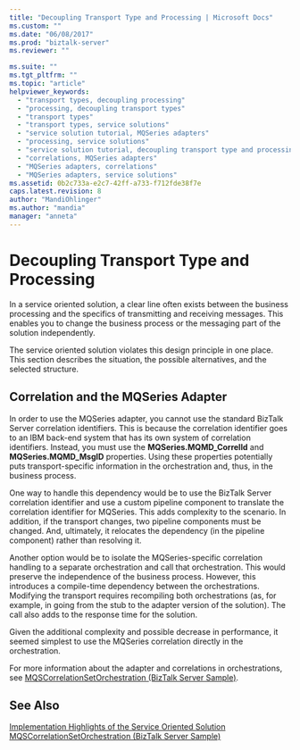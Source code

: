 ```yaml
---
title: "Decoupling Transport Type and Processing | Microsoft Docs"
ms.custom: ""
ms.date: "06/08/2017"
ms.prod: "biztalk-server"
ms.reviewer: ""

ms.suite: ""
ms.tgt_pltfrm: ""
ms.topic: "article"
helpviewer_keywords: 
  - "transport types, decoupling processing"
  - "processing, decoupling transport types"
  - "transport types"
  - "transport types, service solutions"
  - "service solution tutorial, MQSeries adapters"
  - "processing, service solutions"
  - "service solution tutorial, decoupling transport type and processing"
  - "correlations, MQSeries adapters"
  - "MQSeries adapters, correlations"
  - "MQSeries adapters, service solutions"
ms.assetid: 0b2c733a-e2c7-42ff-a733-f712fde38f7e
caps.latest.revision: 8
author: "MandiOhlinger"
ms.author: "mandia"
manager: "anneta"
---
```

# Decoupling Transport Type and Processing
In a service oriented solution, a clear line often exists between the business processing and the specifics of transmitting and receiving messages. This enables you to change the business process or the messaging part of the solution independently.  
  
 The service oriented solution violates this design principle in one place. This section describes the situation, the possible alternatives, and the selected structure.  
  
## Correlation and the MQSeries Adapter  
 In order to use the MQSeries adapter, you cannot use the standard BizTalk Server correlation identifiers. This is because the correlation identifier goes to an IBM back-end system that has its own system of correlation identifiers. Instead, you must use the **MQSeries.MQMD_CorrelId** and **MQSeries.MQMD_MsgID** properties. Using these properties potentially puts transport-specific information in the orchestration and, thus, in the business process.  
  
 One way to handle this dependency would be to use the BizTalk Server correlation identifier and use a custom pipeline component to translate the correlation identifier for MQSeries. This adds complexity to the scenario. In addition, if the transport changes, two pipeline components must be changed. And, ultimately, it relocates the dependency (in the pipeline component) rather than resolving it.  
  
 Another option would be to isolate the MQSeries-specific correlation handling to a separate orchestration and call that orchestration. This would preserve the independence of the business process. However, this introduces a compile-time dependency between the orchestrations. Modifying the transport requires recompiling both orchestrations (as, for example, in going from the stub to the adapter version of the solution). The call also adds to the response time for the solution.  
  
 Given the additional complexity and possible decrease in performance, it seemed simplest to use the MQSeries correlation directly in the orchestration.  
  
 For more information about the adapter and correlations in orchestrations, see [MQSCorrelationSetOrchestration (BizTalk Server Sample)](../core/mqscorrelationsetorchestration-biztalk-server-sample.md).  
  
## See Also  
 [Implementation Highlights of the Service Oriented Solution](../core/implementation-highlights-of-the-service-oriented-solution.md)   
 [MQSCorrelationSetOrchestration (BizTalk Server Sample)](../core/mqscorrelationsetorchestration-biztalk-server-sample.md)